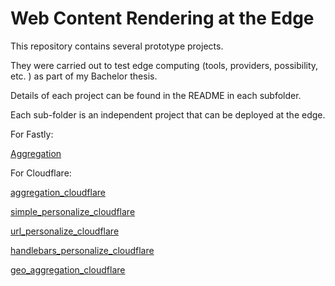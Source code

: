 # Web Content Rendering at the Edge


This repository contains several prototype projects. 

They were carried out to test edge computing (tools, providers, possibility, etc. ) as part of my Bachelor thesis.

Details of each project can be found in the README in each subfolder.

Each sub-folder is an independent project that can be deployed at the edge.

For Fastly:

[Aggregation](Aggregation/)

For Cloudflare:

[aggregation_cloudflare](/aggregation_cloudflare)

[simple_personalize_cloudflare](/simple_personalize_cloudflare)

[url_personalize_cloudflare](/simple_personalize_cloudflare)



[handlebars_personalize_cloudflare](/handlebars_personalize_cloudflare)

[geo_aggregation_cloudflare](/geo_aggregation_cloudflare)
